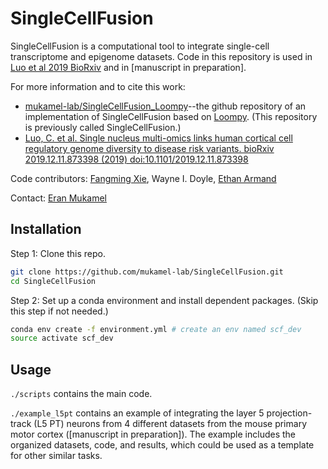 # SingleCellFusion

SingleCellFusion is a computational tool to integrate single-cell transcriptome and epigenome datasets. Code in this repository is used in [Luo et al 2019 BioRxiv](https://www.biorxiv.org/content/10.1101/2019.12.11.873398v1) and in [manuscript in preparation].

For more information and to cite this work:
- [mukamel-lab/SingleCellFusion_Loompy](https://github.com/mukamel-lab/SingleCellFusion_Loompy)--the github repository of an implementation of SingleCellFusion based on [Loompy](http://loompy.org/). (This repository is previously called SingleCellFusion.)
- [Luo, C. et al. Single nucleus multi-omics links human cortical cell regulatory genome diversity to disease risk variants. bioRxiv 2019.12.11.873398 (2019) doi:10.1101/2019.12.11.873398](https://www.biorxiv.org/content/10.1101/2019.12.11.873398v1)


Code contributors: [Fangming Xie](mailto:f7xie@ucsd.edu), Wayne I. Doyle, [Ethan Armand](mailto:ejarmand@ucsd.edu)

Contact: [Eran Mukamel](mailto:emukamel@ucsd.edu)

## Installation
Step 1: Clone this repo.
```bash
git clone https://github.com/mukamel-lab/SingleCellFusion.git
cd SingleCellFusion
```

Step 2: Set up a conda environment and install dependent packages. (Skip this step if not needed.)
```bash
conda env create -f environment.yml # create an env named scf_dev
source activate scf_dev
```

## Usage
```./scripts``` contains the main code.

```./example_l5pt``` contains an example of integrating the layer 5 projection-track (L5 PT) neurons from 4 different datasets from the mouse primary motor cortex ([manuscript in preparation]). The example includes the organized datasets, code, and results, which could be used as a template for other similar tasks.
